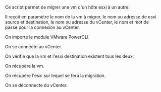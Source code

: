 Ce script permet de migrer une vm d'un hôte esxi à un autre.

Il reçoit en paramètre le nom de la vm à migrer, le nom ou adresse de esxi source et destination, le nom ou adresse du vCenter, le nom et mot de passe pour la connexion au vCenter.

On importe le module VMware PowerCLI.

On se connecte au vCenter.

On vérifie que la vm et l'esxi destination existent tous les deux.

On récupère la vm.

On récupère l'esxi sur lequel se fera la migration.

On se déconnecte du vCenter.
